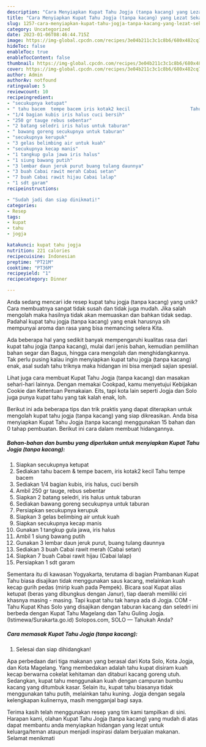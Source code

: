```yaml
---
description: "Cara Menyiapkan Kupat Tahu Jogja (tanpa kacang) yang Lezat Sekali"
title: "Cara Menyiapkan Kupat Tahu Jogja (tanpa kacang) yang Lezat Sekali"
slug: 1257-cara-menyiapkan-kupat-tahu-jogja-tanpa-kacang-yang-lezat-sekali
category: Uncategorized
date: 2023-01-06T08:46:44.715Z
image: https://img-global.cpcdn.com/recipes/3e04b211c3c1c8b6/680x482cq70/kupat-tahu-jogja-tanpa-kacang-foto-resep-utama.jpg
hideToc: false
enableToc: true
enableTocContent: false
thumbnail: https://img-global.cpcdn.com/recipes/3e04b211c3c1c8b6/680x482cq70/kupat-tahu-jogja-tanpa-kacang-foto-resep-utama.jpg
cover: https://img-global.cpcdn.com/recipes/3e04b211c3c1c8b6/680x482cq70/kupat-tahu-jogja-tanpa-kacang-foto-resep-utama.jpg
author: Admin
authorAv: notfound
ratingvalue: 5
reviewcount: 10
recipeingredient:
- "secukupnya ketupat"
- " tahu bacem  tempe bacem iris kotak2 kecil                      Tahu tempe bacem"
- "1/4 bagian kubis iris halus cuci bersih"
- "250 gr tauge rebus sebentar"
- "2 batang seledri iris halus untuk taburan"
- " bawang goreng secukupnya untuk taburan"
- "secukupnya kerupuk"
- "3 gelas belimbing air untuk kuah"
- "secukupnya kecap manis"
- "1 tangkup gula jawa iris halus"
- "1 siung bawang putih"
- "3 lembar daun jeruk purut buang tulang daunnya"
- "3 buah Cabai rawit merah Cabai setan"
- "7 buah Cabai rawit hijau Cabai lalap"
- "1 sdt garam"
recipeinstructions:

- "Sudah jadi dan siap dinikmati!"
categories:
- Resep
tags:
- kupat
- tahu
- jogja

katakunci: kupat tahu jogja 
nutrition: 221 calories
recipecuisine: Indonesian
preptime: "PT21M"
cooktime: "PT36M"
recipeyield: "1"
recipecategory: Dinner

---
```





Anda sedang mencari ide resep kupat tahu jogja (tanpa kacang) yang unik? Cara membuatnya sangat tidak susah dan tidak juga mudah. Jika salah mengolah maka hasilnya tidak akan memuaskan dan bahkan tidak sedap. Padahal kupat tahu jogja (tanpa kacang) yang enak harusnya sih mempunyai aroma dan rasa yang bisa memancing selera Kita.





Ada beberapa hal yang sedikit banyak mempengaruhi kualitas rasa dari kupat tahu jogja (tanpa kacang), mulai dari jenis bahan, kemudian pemilihan bahan segar dan Bagus, hingga cara mengolah dan menghidangkannya. Tak perlu pusing kalau ingin menyiapkan kupat tahu jogja (tanpa kacang) enak,      asal sudah tahu triknya maka hidangan ini bisa menjadi sajian spesial.














Lihat juga cara membuat Kupat Tahu Jogja (tanpa kacang) dan masakan sehari-hari lainnya. Dengan memakai Cookpad, kamu menyetujui Kebijakan Cookie dan Ketentuan Pemakaian. Eits, tapi kota lain seperti Jogja dan Solo juga punya kupat tahu yang tak kalah enak, loh.






Berikut ini ada beberapa tips dan trik praktis yang dapat diterapkan untuk mengolah kupat tahu jogja (tanpa kacang) yang siap dikreasikan. Anda bisa menyiapkan Kupat Tahu Jogja (tanpa kacang) menggunakan 15 bahan dan 0 tahap pembuatan. Berikut ini cara dalam membuat hidangannya.

<!--inarticleads1-->

##### Bahan-bahan dan bumbu yang diperlukan untuk menyiapkan Kupat Tahu Jogja (tanpa kacang):

1. Siapkan secukupnya ketupat
1. Sediakan  tahu bacem &amp; tempe bacem, iris kotak2 kecil                      Tahu tempe bacem
1. Sediakan 1/4 bagian kubis, iris halus, cuci bersih
1. Ambil 250 gr tauge, rebus sebentar
1. Siapkan 2 batang seledri, iris halus untuk taburan
1. Sediakan  bawang goreng secukupnya untuk taburan
1. Persiapkan secukupnya kerupuk
1. Siapkan 3 gelas belimbing air untuk kuah
1. Siapkan secukupnya kecap manis
1. Gunakan 1 tangkup gula jawa, iris halus
1. Ambil 1 siung bawang putih
1. Gunakan 3 lembar daun jeruk purut, buang tulang daunnya
1. Sediakan 3 buah Cabai rawit merah (Cabai setan)
1. Siapkan 7 buah Cabai rawit hijau (Cabai lalap)
1. Persiapkan 1 sdt garam


Sementara itu di kawasan Yogyakarta, terutama di bagian Prambanan Kupat Tahu biasa disajikan tidak menggunakan saus kacang, melainkan kuah kecap gurih pedas (mirip kuah pada Pempek). Bicara soal Kupat alias ketupat (beras yang dibungkus dengan Janur), tiap daerah memiliki ciri khasnya masing - masing. Tapi kupat tahu tak hanya ada di Jogja. COM - Tahu Kupat Khas Solo yang disajikan dengan taburan kacang dan seledri ini berbeda dengan Kupat Tahu Magelang dan Tahu Guling Jogja. (Istimewa/Surakarta.go.id) Solopos.com, SOLO — Tahukah Anda? 

<!--inarticleads2-->

##### Cara memasak Kupat Tahu Jogja (tanpa kacang):


1. Selesai dan siap dihidangkan!

Apa perbedaan dari tiga makanan yang berasal dari Kota Solo, Kota Jogja, dan Kota Magelang. Yang membedakan adalah tahu kupat disiram kuah kecap berwarna cokelat kehitaman dan ditaburi kacang goreng utuh. Sedangkan, kupat tahu menggunakan kuah dengan campuran bumbu kacang yang ditumbuk kasar. Selain itu, kupat tahu biasanya tidak menggunakan tahu putih, melainkan tahu kuning. Jogja dengan segala kelengkapan kulinernya, masih mengganjal bagi saya. 

Terima kasih telah menggunakan resep yang tim kami tampilkan di sini. Harapan kami, olahan Kupat Tahu Jogja (tanpa kacang) yang mudah di atas dapat membantu anda menyiapkan hidangan yang lezat untuk keluarga/teman ataupun menjadi inspirasi dalam berjualan makanan. Selamat menikmati
